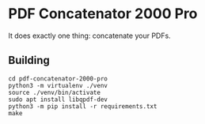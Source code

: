 # PDF Concatenator 2000 Pro

It does exactly one thing: concatenate your PDFs.

## Building

```
cd pdf-concatenator-2000-pro
python3 -m virtualenv ./venv
source ./venv/bin/activate
sudo apt install libqpdf-dev
python3 -m pip install -r requirements.txt
make
```
